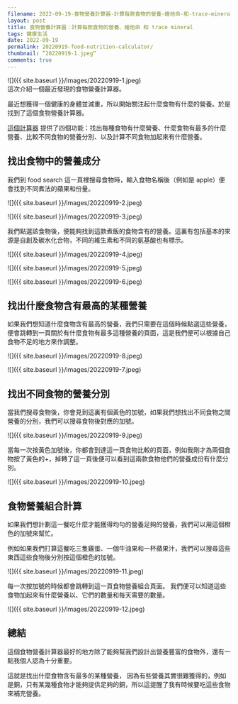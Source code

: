 ```yaml
---
filename: 2022-09-19-食物營養計算器-計算每款食物的營養-維他命-和-trace-mineral.md
layout: post
title: 食物營養計算器：計算每款食物的營養、維他命 和 trace mineral
tags: 健康生活
date: 2022-09-19
permalink: 20220919-food-nutrition-calculator/
thumbnail: ”20220919-1.jpeg“
comments: true
---
```


![]({{ site.baseurl }}/images/20220919-1.jpeg)  
這次介紹一個最近發現的食物營養計算器。

最近想獲得一個健康的身體並減重，所以開始關注起什麼食物有什麼的營養。於是找到了這個食物營養計算器。

[這個計算器](https://www.food-nutrients-calculator.com) 提供了四個功能：找出每種食物有什麼營養、什麼食物有最多的什麼營養、比較不同食物的營養分別、以及計算不同食物加起來有什麼營養。

## 找出食物中的營養成分

我們到 food search 這一頁裡搜尋食物時，輸入食物名稱後（例如是 apple）便會找到不同煮法的蘋果和份量。

![]({{ site.baseurl }}/images/20220919-2.jpeg)

![]({{ site.baseurl }}/images/20220919-3.jpeg)


我們點選該食物後，便能夠找到這款煮飯的食物含有的營養。這裏有包括基本的來源是自創及碳水化合物，不同的維生素和不同的氨基酸也有標示。


![]({{ site.baseurl }}/images/20220919-4.jpeg)


![]({{ site.baseurl }}/images/20220919-5.jpeg)


![]({{ site.baseurl }}/images/20220919-6.jpeg)

## 找出什麼食物含有最高的某種營養


如果我們想知道什麼食物含有最高的營養，我們只需要在這個時候點選這些營養，便會跳轉到一頁關於有什麼食物有最多這種營養的頁面，這是我們便可以根據自己食物不足的地方來作調整。

![]({{ site.baseurl }}/images/20220919-8.jpeg)

![]({{ site.baseurl }}/images/20220919-7.jpeg)


## 找出不同食物的營養分別


當我們搜尋食物後，你會見到這裏有個黃色的加號，如果我們想找出不同食物之間營養的分別，我們可以搜尋食物後對應的加號。

![]({{ site.baseurl }}/images/20220919-9.jpeg)

當每一次按黃色加號後，你都會到達這一頁食物比較的頁面，例如我剛才為兩個食物按了黃色的+，掉轉了這一頁後便可以看到這兩款食物他們的營養成份有什麼分別。

![]({{ site.baseurl }}/images/20220919-10.jpeg)

## 食物營養組合計算


如果我們想計劃這一餐吃什麼才能獲得均勻的營養足夠的營養，我們可以用這個橙色的加號來幫忙。

例如如果我們打算這餐吃三隻雞蛋、一個牛油果和一杯蘋果汁，我們可以搜尋這些東西這些食物後分別按這個橙色的加號。

![]({{ site.baseurl }}/images/20220919-11.jpeg)

每一次按加號的時候都會跳轉到這一頁食物營養組合頁面。 我們便可以知道這些食物加起來有什麼營養以、它們的數量和每天需要的數量。

![]({{ site.baseurl }}/images/20220919-12.jpeg)

## 總結

這個食物營養計算器最好的地方除了能夠幫我們設計出營養豐富的食物外，還有一點我個人認為十分重要。

這就是找出什麼食物含有最多的某種營養， 因為有些營養其實很難獲得的，例如是銅，只有某幾種食物才能夠提供足夠的銅，所以這提醒了我有時候要吃這些食物來補充營養。

